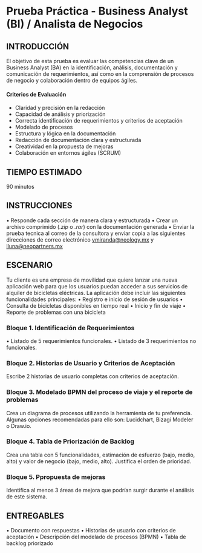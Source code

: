 # Prueba Práctica - Business Analyst (BI) / Analista de Negocios

## INTRODUCCIÓN
El objetivo de esta prueba es evaluar las competencias clave de un Business Analyst (BA) en la identificación, análisis, documentación y comunicación de requerimientos, así como en la comprensión de procesos de negocio y colaboración dentro de equipos ágiles.

#### Criterios de Evaluación
* Claridad y precisión en la redacción
* Capacidad de análisis y priorización
* Correcta identificación de requerimientos y criterios de aceptación
* Modelado de procesos
* Estructura y lógica en la documentación
* Redacción de documentación clara y estructurada
* Creatividad en la propuesta de mejoras
* Colaboración en entornos ágiles (SCRUM)

 ## TIEMPO ESTIMADO
 90 minutos

## INSTRUCCIONES
• Responde cada sección de manera clara y estructurada
• Crear un archivo comprimido (_.zip_ o _.rar_) con la documentación generada
• Enviar la prueba tecnica al correo de la consultora y enviar copia a las siguientes direcciones de correo electrónico vmiranda@neology.mx y lluna@neopartners.mx

## ESCENARIO 
Tu cliente es una empresa de movilidad que quiere lanzar una nueva aplicación web para que los usuarios puedan acceder a sus servicios de alquiler de bicicletas eléctricas. La aplicación debe incluir las siguientes funcionalidades principales:
• Registro e inicio de sesión de usuarios
• Consulta de bicicletas disponibles en tiempo real
• Inicio y fin de viaje
• Reporte de problemas con una bicicleta

### Bloque 1. Identificación de Requerimientos
•	Listado de 5 requerimientos funcionales.
•	Listado de 3 requerimientos no funcionales.

### Bloque 2. Historias de Usuario y Criterios de Aceptación
Escribe 2 historias de usuario completas con criterios de aceptación.

### Bloque 3. Modelado BPMN del proceso de viaje y el reporte de problemas
Crea un diagrama de procesos utilizando la herramienta de tu preferencia. Algunas opciones recomendadas para ello son: Lucidchart, Bizagi Modeler o Draw.io.

### Bloque 4. Tabla de Priorización de Backlog
Crea una tabla con 5 funcionalidades, estimación de esfuerzo (bajo, medio, alto) y valor de negocio (bajo, medio, alto). Justifica el orden de prioridad.

### Bloque 5. Ppropuesta de mejoras
Identifica al menos 3 áreas de mejora que podrían surgir durante el análisis de este sistema.

## ENTREGABLES 
•	Documento con respuestas
•	Historias de usuario con criterios de aceptación
•	Descripción del modelado de procesos (BPMN)
•	Tabla de backlog priorizado
   
